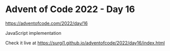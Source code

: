 # Advent of Code 2022 - Day 16

https://adventofcode.com/2022/day/16

JavaScript implementation

Check it live at https://surgi1.github.io/adventofcode/2022/day16/index.html
